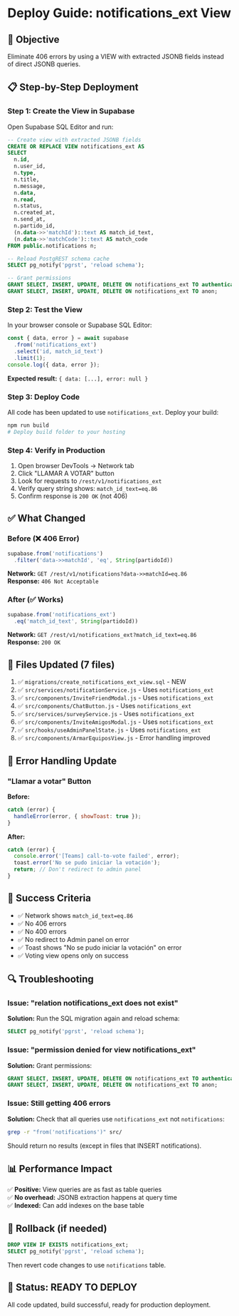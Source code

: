 # Deploy Guide: notifications_ext View

## 🎯 Objective
Eliminate 406 errors by using a VIEW with extracted JSONB fields instead of direct JSONB queries.

## 📋 Step-by-Step Deployment

### Step 1: Create the View in Supabase

Open Supabase SQL Editor and run:

```sql
-- Create view with extracted JSONB fields
CREATE OR REPLACE VIEW notifications_ext AS
SELECT
  n.id,
  n.user_id,
  n.type,
  n.title,
  n.message,
  n.data,
  n.read,
  n.status,
  n.created_at,
  n.send_at,
  n.partido_id,
  (n.data->>'matchId')::text AS match_id_text,
  (n.data->>'matchCode')::text AS match_code
FROM public.notifications n;

-- Reload PostgREST schema cache
SELECT pg_notify('pgrst', 'reload schema');

-- Grant permissions
GRANT SELECT, INSERT, UPDATE, DELETE ON notifications_ext TO authenticated;
GRANT SELECT, INSERT, UPDATE, DELETE ON notifications_ext TO anon;
```

### Step 2: Test the View

In your browser console or Supabase SQL Editor:

```javascript
const { data, error } = await supabase
  .from('notifications_ext')
  .select('id, match_id_text')
  .limit(1);
console.log({ data, error });
```

**Expected result:** `{ data: [...], error: null }`

### Step 3: Deploy Code

All code has been updated to use `notifications_ext`. Deploy your build:

```bash
npm run build
# Deploy build folder to your hosting
```

### Step 4: Verify in Production

1. Open browser DevTools → Network tab
2. Click "LLAMAR A VOTAR" button
3. Look for requests to `/rest/v1/notifications_ext`
4. Verify query string shows: `match_id_text=eq.86`
5. Confirm response is `200 OK` (not 406)

## ✅ What Changed

### Before (❌ 406 Error)
```javascript
supabase.from('notifications')
  .filter('data->>matchId', 'eq', String(partidoId))
```

**Network:** `GET /rest/v1/notifications?data->>matchId=eq.86`  
**Response:** `406 Not Acceptable`

### After (✅ Works)
```javascript
supabase.from('notifications_ext')
  .eq('match_id_text', String(partidoId))
```

**Network:** `GET /rest/v1/notifications_ext?match_id_text=eq.86`  
**Response:** `200 OK`

## 📝 Files Updated (7 files)

1. ✅ `migrations/create_notifications_ext_view.sql` - NEW
2. ✅ `src/services/notificationService.js` - Uses `notifications_ext`
3. ✅ `src/components/InviteFriendModal.js` - Uses `notifications_ext`
4. ✅ `src/components/ChatButton.js` - Uses `notifications_ext`
5. ✅ `src/services/surveyService.js` - Uses `notifications_ext`
6. ✅ `src/components/InviteAmigosModal.js` - Uses `notifications_ext`
7. ✅ `src/hooks/useAdminPanelState.js` - Uses `notifications_ext`
8. ✅ `src/components/ArmarEquiposView.js` - Error handling improved

## 🔧 Error Handling Update

### "Llamar a votar" Button

**Before:**
```javascript
catch (error) {
  handleError(error, { showToast: true });
}
```

**After:**
```javascript
catch (error) {
  console.error('[Teams] call-to-vote failed', error);
  toast.error('No se pudo iniciar la votación');
  return; // Don't redirect to admin panel
}
```

## 🎯 Success Criteria

- ✅ Network shows `match_id_text=eq.86`
- ✅ No 406 errors
- ✅ No 400 errors
- ✅ No redirect to Admin panel on error
- ✅ Toast shows "No se pudo iniciar la votación" on error
- ✅ Voting view opens only on success

## 🔍 Troubleshooting

### Issue: "relation notifications_ext does not exist"

**Solution:** Run the SQL migration again and reload schema:
```sql
SELECT pg_notify('pgrst', 'reload schema');
```

### Issue: "permission denied for view notifications_ext"

**Solution:** Grant permissions:
```sql
GRANT SELECT, INSERT, UPDATE, DELETE ON notifications_ext TO authenticated;
GRANT SELECT, INSERT, UPDATE, DELETE ON notifications_ext TO anon;
```

### Issue: Still getting 406 errors

**Solution:** Check that all queries use `notifications_ext` not `notifications`:
```bash
grep -r "from('notifications')" src/
```

Should return no results (except in files that INSERT notifications).

## 📊 Performance Impact

✅ **Positive:** View queries are as fast as table queries  
✅ **No overhead:** JSONB extraction happens at query time  
✅ **Indexed:** Can add indexes on the base table  

## 🔄 Rollback (if needed)

```sql
DROP VIEW IF EXISTS notifications_ext;
SELECT pg_notify('pgrst', 'reload schema');
```

Then revert code changes to use `notifications` table.

## 🎉 Status: READY TO DEPLOY

All code updated, build successful, ready for production deployment.
